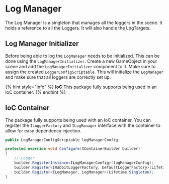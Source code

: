 ﻿# Log Manager
The Log Manager is a singleton that manages all the loggers in the scene. It holds a reference to all the Loggers. It will also handle the LogTargets.

## Log Manager Initializer

Before being able to log the `LogManager` needs to be initialized. This can be done using the `LogManagerInitializer`. Create a new GameObject in your scene and add the `LogManagerInitializer` component to it. Make sure to assign the created `LoggerConfigScriptable`. This will initialize the `LogManager` and make sure that all loggers are correctly set up.

{% hint style="info" %}
**IoC** This package fully supports being used in an IoC container.
{% endhint %}

## IoC Container

The package fully supports being used with an IoC container. You can register the `ILoggerFactory` and `ILogManager` interface with the container to allow for easy dependency injection.

```csharp
public LogManagerConfigScriptable logManagerConfig;

protected override void Configure(IContainerBuilder builder)
{
    // Logger
    builder.RegisterInstance<ILogManagerConfig>(logManagerConfig);
    builder.Register<IRabbitLoggerFactory, DefaultLoggerFactory>(Lifetime.Singleton);
    builder.Register<ILogManager, LogManager>(Lifetime.Singleton);
}
```